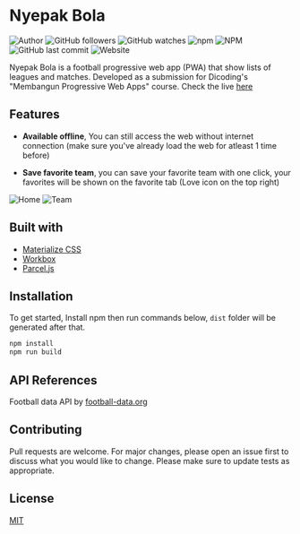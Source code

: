 # Nyepak Bola
![Author](https://img.shields.io/badge/made%20by-shaddamah-blue)
![GitHub followers](https://img.shields.io/github/followers/Shaddamah?style=social)
![GitHub watches](https://img.shields.io/github/stars/Shaddamah/nyepak-bola?style=social)
![npm](https://img.shields.io/npm/v/parcel-bundler)
![NPM](https://img.shields.io/npm/l/parcel-bundler)
![GitHub last commit](https://img.shields.io/github/last-commit/Shaddamah/nyepak-bola)
![Website](https://img.shields.io/website?url=http%3A%2F%2Fnyepak-bola.web.app%2F)

Nyepak Bola is a football progressive web app (PWA) that show lists of leagues and matches. Developed as a submission for Dicoding's "Membangun Progressive Web Apps" course. Check the live [here](https://nyepak-bola.web.app/)

## Features
* **Available offline**,
You can still access the web without internet connection (make sure you've already load the web for atleast 1 time before)

* **Save favorite team**,
you can save your favorite team with one click, your favorites will be shown on the favorite tab (Love icon on the top right)

![Home](https://i.imgur.com/lWKXGn3.png)
![Team](https://i.imgur.com/QZ9MqoC.png)

## Built with
* [Materialize CSS](https://materializecss.com/)
* [Workbox](https://developers.google.com/web/tools/workbox)
* [Parcel.js](https://parceljs.org/)

## Installation
To get started, Install npm then run commands below, `dist` folder will be generated after that.
```bash
npm install
npm run build
```

## API References
Football data API by [football-data.org](https://www.football-data.org/coverage)


## Contributing
Pull requests are welcome. For major changes, please open an issue first to discuss what you would like to change.
Please make sure to update tests as appropriate.

## License
[MIT](https://choosealicense.com/licenses/mit/)